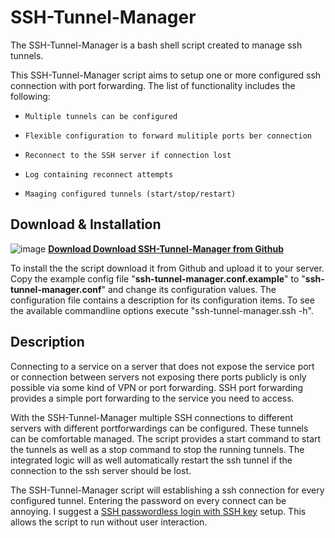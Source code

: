 # SSH-Tunnel-Manager

The SSH-Tunnel-Manager is a bash shell script created to manage ssh tunnels.

This SSH-Tunnel-Manager script aims to setup one or more configured ssh connection with port forwarding. The list of functionality includes the following:

*     Multiple tunnels can be configured
*     Flexible configuration to forward mulitiple ports ber connection
*     Reconnect to the SSH server if connection lost
*     Log containing reconnect attempts
*     Maaging configured tunnels (start/stop/restart)


## Download & Installation

![image](http://www.tinned-software.net/images/icons/download.png) **[Download Download SSH-Tunnel-Manager from Github](https://github.com/tinned-software/ssh-tunnel-manager)**

To install the the script download it from Github and upload it to your server. Copy the example config file "**ssh-tunnel-manager.conf.example**" to "**ssh-tunnel-manager.conf**" and change its configuration values. The configuration file contains a description for its configuration items. To see the available commandline options execute "ssh-tunnel-manager.ssh -h".

## Description

Connecting to a service on a server that does not expose the service port or connection between servers not exposing there ports publicly is only possible via some kind of VPN or port forwarding. SSH port forwarding provides a simple port forwarding to the service you need to access.

With the SSH-Tunnel-Manager multiple SSH connections to different servers with different portforwardings can be configured. These tunnels can be comfortable managed. The script provides a start command to start the tunnels as well as a stop command to stop the running tunnels. The integrated logic will as well automatically restart the ssh tunnel if the connection to the ssh server should be lost.

The SSH-Tunnel-Manager script will establishing a ssh connection for every configured tunnel. Entering the password on every connect can be annoying. I suggest a [SSH passwordless login with SSH key](http://blog.tinned-software.net/ssh-passwordless-login-with-ssh-key/) setup. This allows the script to run without user interaction.
